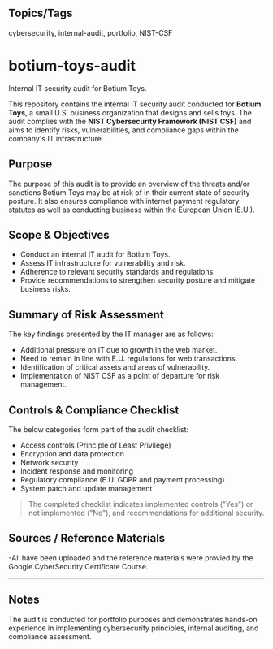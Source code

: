 ## Topics/Tags
cybersecurity, internal-audit, portfolio, NIST-CSF


# botium-toys-audit
Internal IT security audit for Botium Toys.

This repository contains the internal IT security audit conducted for **Botium Toys**, a small U.S. business organization that designs and sells toys. The audit complies with the **NIST Cybersecurity Framework (NIST CSF)** and aims to identify risks, vulnerabilities, and compliance gaps within the company's IT infrastructure.

## Purpose
The purpose of this audit is to provide an overview of the threats and/or sanctions Botium Toys may be at risk of in their current state of security posture. It also ensures compliance with internet payment regulatory statutes as well as conducting business within the European Union (E.U.).

## Scope & Objectives
- Conduct an internal IT audit for Botium Toys.
- Assess IT infrastructure for vulnerability and risk.
- Adherence to relevant security standards and regulations.
- Provide recommendations to strengthen security posture and mitigate business risks.

## Summary of Risk Assessment
The key findings presented by the IT manager are as follows:
- Additional pressure on IT due to growth in the web market.
- Need to remain in line with E.U. regulations for web transactions.
- Identification of critical assets and areas of vulnerability.
- Implementation of NIST CSF as a point of departure for risk management.

## Controls & Compliance Checklist
The below categories form part of the audit checklist:
- Access controls (Principle of Least Privilege)
- Encryption and data protection
- Network security
- Incident response and monitoring
- Regulatory compliance (E.U. GDPR and payment processing)
- System patch and update management

> The completed checklist indicates implemented controls ("Yes") or not implemented ("No"), and recommendations for additional security.



## Sources / Reference Materials
-All have been uploaded and the reference materials were provied by the Google CyberSecurity Certificate Course.

---

## Notes
The audit is conducted for portfolio purposes and demonstrates hands-on experience in implementing cybersecurity principles, internal auditing, and compliance assessment.

